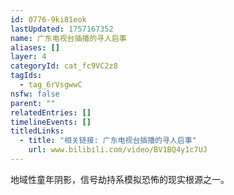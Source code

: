 ```yaml
---
id: 0776-9ki81eok
lastUpdated: 1757167352
name: 广东电视台插播的寻人启事
aliases: []
layer: 4
categoryId: cat_fc9VC2z8
tagIds:
  - tag_6rVsgwwC
nsfw: false
parent: ""
relatedEntries: []
timelineEvents: []
titledLinks:
  - title: "相关链接: 广东电视台插播的寻人启事"
    url: www.bilibili.com/video/BV1BQ4y1c7UJ
---
```


地域性童年阴影，信号劫持系模拟恐怖的现实根源之一。